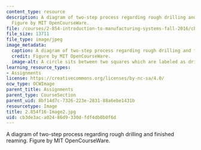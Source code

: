 ```yaml
---
content_type: resource
description: A diagram of two-step process regarding rough drilling and finished reaming.
  Figure by MIT OpenCourseWare.
file: /courses/2-854-introduction-to-manufacturing-systems-fall-2016/cb3de3aca02486d9330dfdf4db0b0f6d_2.854f16-Image2.jpg
file_size: 13711
file_type: image/jpeg
image_metadata:
  caption: A diagram of two-step process regarding rough drilling and finished reaming.
  credit: Figure by MIT OpenCourseWare.
  image-alt: A circle sits between two squares which are labeled as drill and ream.
learning_resource_types:
- Assignments
license: https://creativecommons.org/licenses/by-nc-sa/4.0/
ocw_type: OCWImage
parent_title: Assignments
parent_type: CourseSection
parent_uid: 8bf14d7c-7326-223e-2831-88a6ebe1431b
resourcetype: Image
title: 2.854f16-Image2.jpg
uid: cb3de3ac-a024-86d9-330d-fdf4db0b0f6d
---
```

A diagram of two-step process regarding rough drilling and finished reaming. Figure by MIT OpenCourseWare.